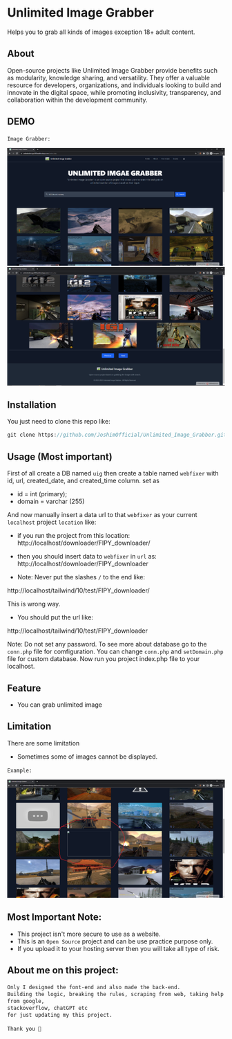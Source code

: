 # Unlimited Image Grabber
Helps you to grab all kinds of images exception 18+ adult content.



## About

Open-source projects like Unlimited Image Grabber provide benefits such as modularity, knowledge sharing, and versatility. They offer a valuable resource for developers, organizations, and individuals looking to build and innovate in the digital space, while promoting inclusivity, transparency, and collaboration within the development community.

## DEMO

`Image Grabber:`

![Alt Text](demos/uig_01.png)
![Alt Text](demos/uig_02.png)



## Installation

You just need to clone this repo like:

```groovy
git clone https://github.com/JoshimOfficial/Unlimited_Image_Grabber.git
```


## Usage (Most important)

First of all create a DB named `uig` then create a table named `webfixer` with id, url, created_date, and created_time column.
set as  

- id = int (primary);
- domain = varchar (255)

And now manually insert a data url to that `webfixer` as your current `localhost` project `location` like:

- if you run the project from this location:
http://localhost/downloader/FIPY_downloader/


- then you should insert data to `webfixer` in `url` as:
http://localhost/downloader/FIPY_downloader



- Note: Never put the slashes `/` to the end like: 

http://localhost/tailwind/10/test/FIPY_downloader/

This is wrong way.



- You should put the url like:

http://localhost/tailwind/10/test/FIPY_downloader

Note: Do not set any password. To see more about database go to the `conn.php` file for comfiguration.
You can change `conn.php` and `setDomain.php` file for custom database.
Now run you project index.php file to your localhost. 


## Feature

- You can grab unlimited image


## Limitation

There are some limitation

- Sometimes some of images cannot be displayed.

`Example:`

![Alt Text](demos/uig_limit.png)


## Most Important Note:
- This project isn't  more secure to use as a website.
- This is an `Open Source` project and can be use practice purpose only.
- If you upload it to your hosting server then you will take all type of risk.



## About me on this project:

```
Only I designed the font-end and also made the back-end.
Building the logic, breaking the rules, scraping from web, taking help from google, 
stackoverflow, chatGPT etc
for just updating my this project. 

Thank you 💜

```